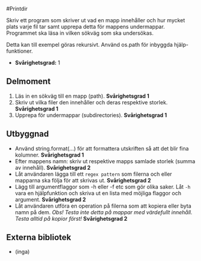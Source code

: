 
#Printdir

Skriv ett program som skriver ut vad en mapp innehåller och hur mycket plats varje fil tar samt upprepa detta för mappens undermappar. Programmet ska läsa in vilken sökväg som ska undersökas.

Detta kan till exempel göras rekursivt. Använd os.path för inbyggda hjälp-funktioner.

- **Svårighetsgrad:** 1

## Delmoment

1. Läs in en sökväg till en mapp (path). **Svårighetsgrad 1**
2. Skriv ut vilka filer den innehåller och deras respektive storlek. **Svårighetsgrad 1**
3. Upprepa för undermappar (subdirectories). **Svårighetsgrad 1**

## Utbyggnad

- Använd string.format(...) för att formattera utskriften så att det blir fina kolumner. **Svårighetsgrad 1**
- Efter mappens namn: skriv ut respektive mapps samlade storlek (summa av innehåll). **Svårighetsgrad 2**
- Låt användaren lägga till ett `regex pattern` som filerna och eller mapparna ska följa för att skrivas ut. **Svårighetsgrad 2**
- Lägg till argumentflaggor som -h eller -f etc som gör olika saker. Låt `-h` vara en hjälpfunktion och skriva ut en lista med möjliga flaggor och argument. **Svårighetsgrad 2**
- Låt användaren utföra en operation på filerna som att kopiera eller byta namn på dem. *Obs! Testa inte detta på mappar med värdefullt innehåll. Testa alltid på kopior först!*  **Svårighetsgrad 2**

## Externa bibliotek
- (inga)
